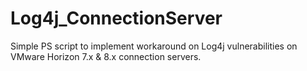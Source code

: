 # Log4j_ConnectionServer

Simple PS script to implement workaround on Log4j vulnerabilities on VMware Horizon 7.x & 8.x connection servers. 
